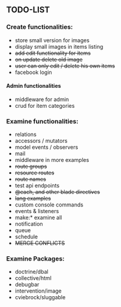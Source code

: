 ## TODO-LIST

### Create functionalities:
- store small version for images
- display small images in items listing
- ~~add edit functionality for items~~
- ~~on update delete old image~~
- ~~user can only edit / delete his own items~~
- facebook login

#### Admin functionalities
- middleware for admin
- crud for item categories

### Examine functionalities:
- relations
- accessors / mutators
- model events / observers
- mail
- middleware in more examples
- ~~route groups~~
- ~~resource routes~~
- ~~route names~~
- test api endpoints
- ~~@each, and other blade directives~~
- ~~lang examples~~
- custom console commands
- events & listeners
- make:* examine all
- notification
- queue
- schedule
- ~~MERGE CONFLICTS~~

### Examine Packages:
- doctrine/dbal
- collective/html
- debugbar
- intervention/image
- cviebrock/sluggable


